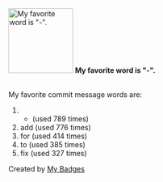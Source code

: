 <img src="https://github.com/my-badges/my-badges/blob/master/src/all-badges/favorite-word/favorite-word.png?raw=true" alt="My favorite word is &quot;-&quot;." title="My favorite word is &quot;-&quot;." width="128">
<strong>My favorite word is &quot;-&quot;.</strong>
<br><br>

My favorite commit message words are:

1. - (used 789 times)
2. add (used 776 times)
3. for (used 414 times)
4. to (used 385 times)
5. fix (used 327 times)


Created by <a href="https://github.com/my-badges/my-badges">My Badges</a>